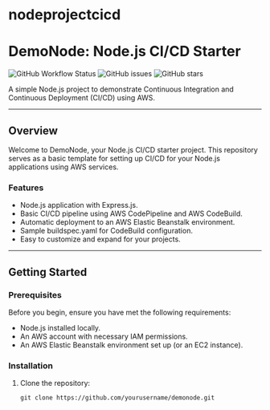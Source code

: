 # nodeprojectcicd
# DemoNode: Node.js CI/CD Starter

![GitHub Workflow Status](https://img.shields.io/github/workflow/status/yourusername/demonode/CI-CD-Pipeline?label=CI/CD%20Pipeline&style=flat-square)
![GitHub issues](https://img.shields.io/github/issues/yourusername/demonode?style=flat-square)
![GitHub stars](https://img.shields.io/github/stars/yourusername/demonode?style=flat-square)

A simple Node.js project to demonstrate Continuous Integration and Continuous Deployment (CI/CD) using AWS.

---

## Overview

Welcome to DemoNode, your Node.js CI/CD starter project. This repository serves as a basic template for setting up CI/CD for your Node.js applications using AWS services.

### Features

- Node.js application with Express.js.
- Basic CI/CD pipeline using AWS CodePipeline and AWS CodeBuild.
- Automatic deployment to an AWS Elastic Beanstalk environment.
- Sample buildspec.yaml for CodeBuild configuration.
- Easy to customize and expand for your projects.

---

## Getting Started

### Prerequisites

Before you begin, ensure you have met the following requirements:

- Node.js installed locally.
- An AWS account with necessary IAM permissions.
- An AWS Elastic Beanstalk environment set up (or an EC2 instance).

### Installation

1. Clone the repository:

   ```shell
   git clone https://github.com/yourusername/demonode.git
